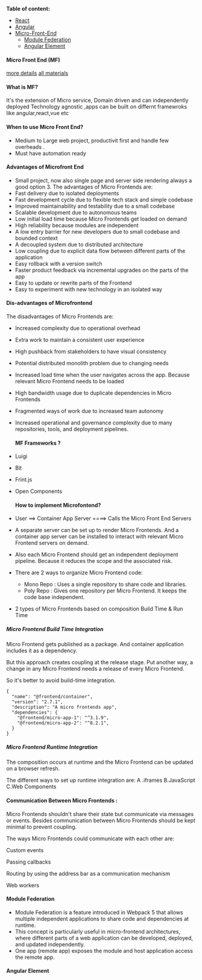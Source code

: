 **Table of content:**

- [React](#react)
- [Angular](#angular)
- [Micro-Front-End](#micro-front-end)
  - [Module Federation](#module-federation)
  - [Angular Element](#angular-element)

<a id="micro-front-end"></a>

#### Micro Front End (MF)

[more details](https://newsletter.systemdesign.one/p/micro-frontends)
[all materials](https://github.com/billyjov/microfrontend-resources?tab=readme-ov-file)

#### What is MF?

It's the extension of Micro service, Domain driven and can independently deployed
Technology agnostic ,apps can be built on differnt framewroks like angular,react,vue etc

#### When to use Micro Front End?

- Medium to Large web project, productivit first and handle few overheads .
- Must have automation ready

#### Advantages of Microfront End

- Small project, now also single page and server side rendering always a good option 3.<a id="3"></a>
  The advantages of Micro Frontends are:
- Fast delivery due to isolated deployments
- Fast development cycle due to flexible tech stack and simple codebase
- Improved maintainability and testability due to a small codebase
- Scalable development due to autonomous teams
- Low initial load time because Micro Frontends get loaded on demand
- High reliability because modules are independent
- A low entry barrier for new developers due to small codebase and bounded context
- A decoupled system due to distributed architecture
- Low coupling due to explicit data flow between different parts of the application
- Easy rollback with a version switch
- Faster product feedback via incremental upgrades on the parts of the app
- Easy to update or rewrite parts of the Frontend
- Easy to experiment with new technology in an isolated way

#### Dis-advantages of Microfrontend

The disadvantages of Micro Frontends are:

- Increased complexity due to operational overhead

- Extra work to maintain a consistent user experience

- High pushback from stakeholders to have visual consistency

- Potential distributed monolith problem due to changing needs

- Increased load time when the user navigates across the app. Because relevant Micro Frontend needs to be loaded

- High bandwidth usage due to duplicate dependencies in Micro Frontends

- Fragmented ways of work due to increased team autonomy

- Increased operational and governance complexity due to many repositories, tools, and deployment pipelines.

  #### MF Frameworks ?

- Luigi
- Bit
- Frint.js
- Open Components

  #### How to implement Microfontend?

- User ==> Container App Server ====> Calls the Micro Front End Servers
- A separate server can be set up to render Micro Frontends. And a container app server can be installed to interact with relevant Micro Frontend servers on demand.
- Also each Micro Frontend should get an independent deployment pipeline. Because it reduces the scope and the associated risk.
- There are 2 ways to organize Micro Frontend code:
  - Mono Repo : Uses a single repository to share code and libraries.
  - Poly Repo : Gives one repository per Micro Frontend. It keeps the code base independent.
- 2 types of Micro Frontends based on composition Build Time & Run Time

##### Micro Frontend Build Time Integration

Micro Frontend gets published as a package. And container application includes it as a dependency.

But this approach creates coupling at the release stage. Put another way, a change in any Micro Frontend needs a release of every Micro Frontend.

So it's better to avoid build-time integration.

```
{
  "name": "@frontend/container",
  "version": "2.7.1",
  "description": "A micro frontends app",
  "dependencies": {
    "@frontend/micro-app-1": "^3.1.9",
    "@frontend/micro-app-2": "^8.2.1",
  }
}
```

##### Micro Frontend Runtime Integration

The composition occurs at runtime and the Micro Frontend can be updated on a browser refresh.

The different ways to set up runtime integration are: A .iframes B.JavaScript C.Web Components

#### Communication Between Micro Frontends :

Micro Frontends shouldn't share their state but communicate via messages or events. Besides communication between Micro Frontends should be kept minimal to prevent coupling.

The ways Micro Frontends could communicate with each other are:

Custom events

Passing callbacks

Routing by using the address bar as a communication mechanism

Web workers

<a id="micro-front-end"></a>

#### Module Federation

- Module Federation is a feature introduced in Webpack 5 that allows multiple independent applications to share code and dependencies at runtime.
- This concept is particularly useful in micro-frontend architectures, where different parts of a web application can be developed, deployed, and updated independently.
- One app (remote app) exposes the module and host application access the remote app.

#### Angular Element
